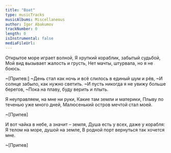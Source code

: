 ```yaml
---
title: "Boat"
type: musicTracks
musicAlbums: Miscellaneous
author: Igor Abakumov
trackNumber: 0
length: 0
isInstrumental: false
mediaFileUrl: 
---
```


Открытое море играет волной,
Я хрупкий кораблик, забытый судьбой,
Мой вид вызывает жалость и грусть,
Нет мачты, штурвала, но я не боюсь.

~[Припев:]
~День стал как ночь и всё слилось в единый шум и рёв,
~И солнце забыло, как нужно светить.
~И пусть никогда я не увижу больше берегов,
~Пока на плаву, буду верить и плыть.

Я неуправляем, на мне ни руки,
Какие там земли и материки,
Плыву по теченью уже много дней,
Малюсенький остров мечтой стал моей.

~[Припев]

И вот чайка в небе, а значит – земля,
Душа есть у всех, даже у корабля:
Я телом на море, душой на земле,
В родной порт вернуться так хочется мне.

~[Припев]

